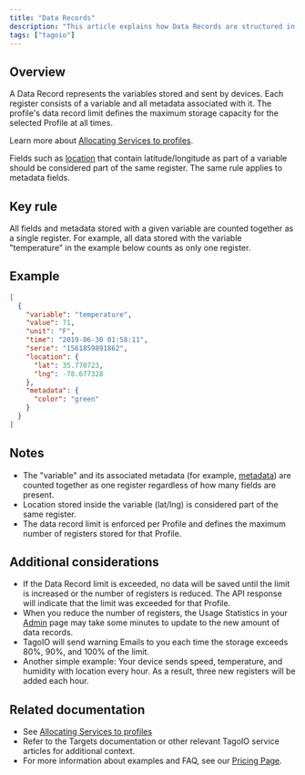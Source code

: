 ```yaml
---
title: "Data Records"
description: "This article explains how Data Records are structured in TagoIO, what counts toward a profile's data record limit, and provides a JSON example showing how a single register can include variable fields, location, and metadata."
tags: ["tagoio"]
---
```

## Overview

A Data Record represents the variables stored and sent by devices. Each register consists of a variable and all metadata associated with it. The profile's data record limit defines the maximum storage capacity for the selected Profile at all times.

Learn more about [Allocating Services to profiles](../services/allocating-services-to-profiles).

Fields such as [location](data-manipulation#location) that contain latitude/longitude as part of a variable should be considered part of the same register. The same rule applies to metadata fields.

## Key rule

All fields and metadata stored with a given variable are counted together as a single register. For example, all data stored with the variable "temperature" in the example below counts as only one register.

## Example

```json
[
  {
    "variable": "temperature",
    "value": 71,
    "unit": "F",
    "time": "2019-06-30 01:58:11",
    "serie": "1561859891862",
    "location": {
      "lat": 35.770723,
      "lng": -78.677328
    },
    "metadata": {
      "color": "green"
    }
  }
]
```

## Notes

- The "variable" and its associated metadata (for example, [metadata](/docs/tagoio/payload-parser/metadata)) are counted together as one register regardless of how many fields are present.
- Location stored inside the variable (lat/lng) is considered part of the same register.
- The data record limit is enforced per Profile and defines the maximum number of registers stored for that Profile.

## Additional considerations

- If the Data Record limit is exceeded, no data will be saved until the limit is increased or the number of registers is reduced. The API response will indicate that the limit was exceeded for that Profile.
- When you reduce the number of registers, the Usage Statistics in your [Admin](https://admin.tago.io/) page may take some minutes to update to the new amount of data records.
- TagoIO will send warning Emails to you each time the storage exceeds 80%, 90%, and 100% of the limit.
- Another simple example: Your device sends speed, temperature, and humidity with location every hour. As a result, three new registers will be added each hour.

## Related documentation

- See [Allocating Services to profiles](../services/allocating-services-to-profiles)
- Refer to the Targets documentation or other relevant TagoIO service articles for additional context.
- For more information about examples and FAQ, see our [Pricing Page](https://tago.io/pricing/).